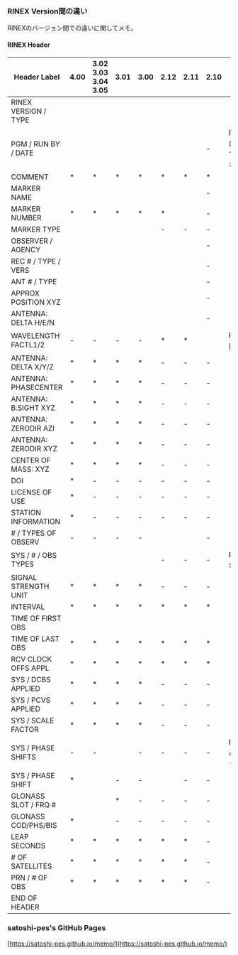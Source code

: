 ### RINEX Version間の違い

RINEXのバージョン間での違いに関してメモ。

#### RINEX Header

|Header Label        |4.00  |3.02 <br> 3.03 <br> 3.04 <br> 3.05| 3.01 | 3.00 | 2.12 | 2.11 |2.10  | 備考 |
| ------------------ | ---- | -------------------------------- | ---- | ---- | ---- | ---- | ---- | ---- | 
|RINEX VERSION / TYPE|      |                                  |      |      |      |      |      |      |
|PGM / RUN BY / DATE |      |                                  |      |      |      |      |  -   | RINEX4からは複数行指定できるようになった     |
|COMMENT             |  *   |                              *   |  *   |  *   |  *   |  *   |  *   |      | 
|MARKER NAME         |      |                                  |      |      |      |      |  -   |      |
|MARKER NUMBER       |  *   |                              *   |  *   |  *   |  *   |      |  -   |      |
|MARKER TYPE         |      |                                  |      |      |  -   |  -   |  -   |      |
|OBSERVER / AGENCY   |      |                                  |      |      |      |      |  -   |      |
|REC # / TYPE / VERS |      |                                  |      |      |      |      |  -   |      |
|ANT # / TYPE        |      |                                  |      |      |      |      |  -   |      |
|APPROX POSITION XYZ |      |                                  |      |      |      |      |  -   |      |
|ANTENNA: DELTA H/E/N|      |                                  |      |      |      |      |  -   |      |
|WAVELENGTH FACTL1/2 |  -   |                              -   |  -   |  -   |  *   |  *   |      | RINEX3以降廃止     |
|ANTENNA: DELTA X/Y/Z|  *   |                              *   |  *   |  *   |  -   |  -   |  -   |      |
|ANTENNA: PHASECENTER|  *   |                              *   |  *   |  *   |  -   |  -   |  -   |      |
|ANTENNA: B.SIGHT XYZ|  *   |                              *   |  *   |  *   |  -   |  -   |  -   |      |
|ANTENNA: ZERODIR AZI|  *   |                              *   |  *   |  *   |  -   |  -   |  -   |      |
|ANTENNA: ZERODIR XYZ|  *   |                              *   |  *   |  *   |  -   |  -   |  -   |      |
|CENTER OF MASS: XYZ |  *   |                              *   |  *   |  *   |  -   |  -   |  -   |      |
|DOI                 |  *   |                              -   |  -   |  -   |  -   |  -   |  -   |      |
|LICENSE OF USE      |  *   |                              -   |  -   |  -   |  -   |  -   |  -   |      |
|STATION INFORMATION |  *   |                              -   |  -   |  -   |  -   |  -   |  -   |      |
|# / TYPES OF OBSERV |  -   |                              -   |  -   |  -   |      |      |  -   |      |
|SYS / # / OBS TYPES |      |                                  |      |      |  -   |  -   |  -   | RINEX3から名称変更     |
|SIGNAL STRENGTH UNIT|  *   |                              *   |  *   |  *   |  -   |  -   |  -   |      |
|INTERVAL            |  *   |                              *   |  *   |  *   |  *   |  *   |  *   |      |
|TIME OF FIRST OBS   |      |                                  |      |      |      |      |      |      |
|TIME OF LAST OBS    |  *   |                              *   |  *   |  *   |  *   |  *   |  *   |      |
|RCV CLOCK OFFS APPL |  *   |                              *   |  *   |  *   |  *   |  *   |  *   |      |
|SYS / DCBS APPLIED  |  *   |                              *   |  *   |  *   |  -   |  -   |  -   |      |
|SYS / PCVS APPLIED  |  *   |                              *   |  *   |  *   |  -   |  -   |  -   |      |
|SYS / SCALE FACTOR  |  *   |                              *   |  *   |  *   |  -   |  -   |  -   |      |
|SYS / PHASE SHIFTS  |  -   |                              -   |      |  -   |  -   |  -   |  -   | RINEX3.01のみ"SHIFTS"だった     |
|SYS / PHASE SHIFT   |  *   |                                  |  -   |  -   |      |  -   |  -   |      |
|GLONASS SLOT / FRQ #|      |                                  |  *   |  -   |  -   |  -   |  -   |      |
|GLONASS COD/PHS/BIS |  *   |                                  |  -   |  -   |  -   |  -   |  -   |      |
|LEAP SECONDS        |  *   |                              *   |  *   |  *   |  *   |  *   |  -   |      |
|# OF SATELLITES     |  *   |                              *   |  *   |  *   |  *   |  *   |  -   |      |
|PRN / # OF OBS      |  *   |                              *   |  *   |  *   |  *   |  *   |  -   |      |
|END OF HEADER       |      |                                  |      |      |      |      |      |      |



### satoshi-pes's GitHub Pages
[https://satoshi-pes.github.io/memo/](https://satoshi-pes.github.io/memo/)
